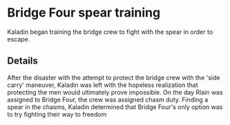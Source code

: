 # Bridge Four spear training
Kaladin began training the bridge crew to fight with the spear in order to escape.

## Details
After the disaster with the attempt to protect the bridge crew with the 'side carry' maneuver, Kaladin was left with the hopeless realization that protecting the men would ultimately prove impossible. On the day Rlain was assigned to Bridge Four, the crew was assigned chasm duty. Finding a spear in the chasms, Kaladin determined that Bridge Four's only option was to try fighting their way to freedom
